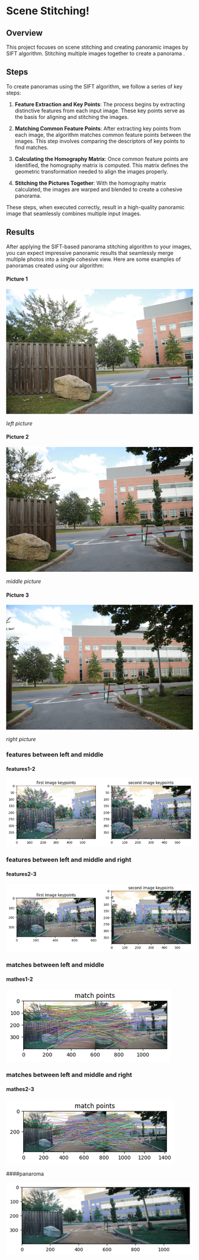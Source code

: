 # Scene Stitching!

## Overview
 This project focuses on scene stitching and creating panoramic images by  SIFT algorithm. Stitching multiple images together to create a panorama .

## Steps

To create panoramas using the SIFT algorithm, we follow a series of key steps:

1. **Feature Extraction and Key Points**: The process begins by extracting distinctive features from each input image.  These key points serve as the basis for aligning and stitching the images.

2. **Matching Common Feature Points**: After extracting key points from each image, the algorithm matches common feature points between the images. This step involves comparing the descriptors of key points to find matches.

3. **Calculating the Homography Matrix**: Once common feature points are identified, the homography matrix is computed. This matrix defines the geometric transformation needed to align the images properly.

4. **Stitching the Pictures Together**: With the homography matrix calculated, the images are warped and blended to create a cohesive panorama. 

These steps, when executed correctly, result in a high-quality panoramic image that seamlessly combines multiple input images. 

## Results

After applying the SIFT-based panorama stitching algorithm to your images, you can expect impressive panoramic results that seamlessly merge multiple photos into a single cohesive view. Here are some examples of panoramas created using our algorithm:


#### Picture 1
![Panorama 1](sl.jpg)

*left picture*

#### Picture 2
![Panorama 2](sm.jpg)

*middle picture*

#### Picture 3
![Panorama 3](sr.jpg)

*right picture*

### features between left and middle

#### features1-2
![Panorama 1](media/1-2.png)

### features between left and middle and right

#### features2-3
![Panorama 1](media/2-3.png)


### matches between left and middle

#### mathes1-2
![Panorama 1](media/1-2-matches.png)

### matches between left and middle and right

#### mathes2-3
![Panorama 1](media/2-3-matches.png)

####panaroma

![Panorama 1](media/result.png)


